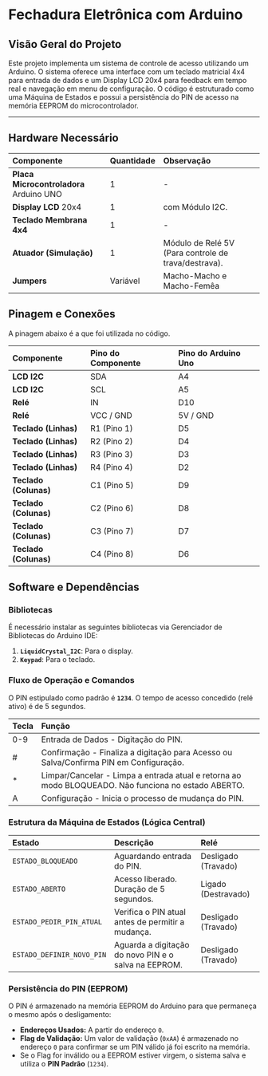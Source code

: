 # Fechadura Eletrônica com Arduino

##  Visão Geral do Projeto

Este projeto implementa um sistema de controle de acesso utilizando um Arduino. O sistema oferece uma interface com um teclado matricial 4x4 para entrada de dados e um Display LCD 20x4 para feedback em tempo real e navegação em menu de configuração. O código é estruturado como uma Máquina de Estados e possui a persistência do PIN de acesso na memória EEPROM do microcontrolador.

---

## Hardware Necessário

| Componente | Quantidade | Observação |
| :--- | :--- | :--- |
| **Placa Microcontroladora** Arduino UNO | 1 | - |
| **Display LCD** 20x4 | 1 | com Módulo I2C. |
| **Teclado Membrana 4x4** | 1 | - |
| **Atuador (Simulação)** | 1 | Módulo de Relé 5V (Para controle de trava/destrava). |
| **Jumpers** | Variável | Macho-Macho e Macho-Femêa |

## Pinagem e Conexões

A pinagem abaixo é a que foi utilizada no código.

| Componente | Pino do Componente | Pino do Arduino Uno |
| :--- | :--- | :--- |
| **LCD I2C** | SDA | A4 |
| **LCD I2C** | SCL | A5 | 
| **Relé** | IN | D10 |
| **Relé** | VCC / GND | 5V / GND |
| **Teclado (Linhas)** | R1 (Pino 1) | D5 |
| **Teclado (Linhas)** | R2 (Pino 2) | D4 |
| **Teclado (Linhas)** | R3 (Pino 3) | D3 |
| **Teclado (Linhas)** | R4 (Pino 4) | D2 |
| **Teclado (Colunas)** | C1 (Pino 5) | D9 |
| **Teclado (Colunas)** | C2 (Pino 6) | D8 |
| **Teclado (Colunas)** | C3 (Pino 7) | D7 |
| **Teclado (Colunas)** | C4 (Pino 8) | D6 |

## Software e Dependências

### Bibliotecas

É necessário instalar as seguintes bibliotecas via Gerenciador de Bibliotecas do Arduino IDE:

1.  **`LiquidCrystal_I2C`**: Para o display.
2.  **`Keypad`**: Para o teclado.

### Fluxo de Operação e Comandos

O PIN estipulado como padrão é **`1234`**. O tempo de acesso concedido (relé ativo) é de $5$ segundos.

|Tecla | Função |	
| :--- | :--- | 
| 0-9	| Entrada de Dados - Digitação do PIN. |
| # |	Confirmação	- Finaliza a digitação para Acesso ou Salva/Confirma PIN em Configuração. |
| *	| Limpar/Cancelar	- Limpa a entrada atual e retorna ao modo BLOQUEADO. Não funciona no estado ABERTO. |
| A	| Configuração - Inicia o processo de mudança do PIN. |

### Estrutura da Máquina de Estados (Lógica Central)

| Estado | Descrição | Relé |
| :--- | :--- | :--- |
| `ESTADO_BLOQUEADO` | Aguardando entrada do PIN. | Desligado (Travado) |
| `ESTADO_ABERTO` | Acesso liberado. Duração de 5 segundos. | Ligado (Destravado) |
| `ESTADO_PEDIR_PIN_ATUAL` | Verifica o PIN atual antes de permitir a mudança. | Desligado (Travado) |
| `ESTADO_DEFINIR_NOVO_PIN` | Aguarda a digitação do novo PIN e o salva na EEPROM. | Desligado (Travado) |

### Persistência do PIN (EEPROM)

O PIN é armazenado na memória EEPROM do Arduino para que permaneça o mesmo após o desligamento:

* **Endereços Usados:** A partir do endereço `0`.
* **Flag de Validação:** Um valor de validação (`0xAA`) é armazenado no endereço `0` para confirmar se um PIN válido já foi escrito na memória.
* Se o Flag for inválido ou a EEPROM estiver virgem, o sistema salva e utiliza o **PIN Padrão** (`1234`).


